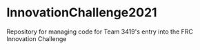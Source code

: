 # InnovationChallenge2021

Repository for managing code for Team 3419's entry into the FRC Innovation Challenge
